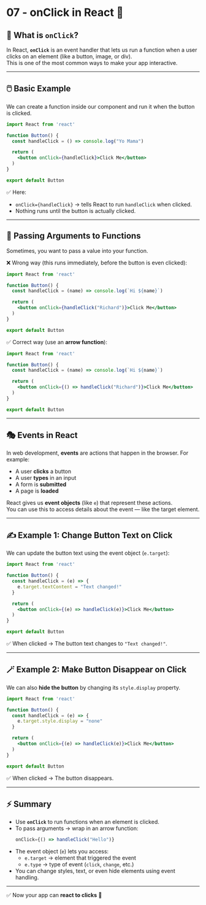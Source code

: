 # 07 - onClick in React 🚀

## 🔹 What is `onClick`?

In React, **`onClick`** is an event handler that lets us run a function when a user clicks on an element (like a button, image, or div).  
This is one of the most common ways to make your app interactive.

---

## 🖱️ Basic Example

We can create a function inside our component and run it when the button is clicked.

```jsx
import React from 'react'

function Button() {
  const handleClick = () => console.log("Yo Mama")

  return (
    <button onClick={handleClick}>Click Me</button>
  )
}

export default Button
```

✅ Here:
- `onClick={handleClick}` → tells React to run `handleClick` when clicked.  
- Nothing runs until the button is actually clicked.  

---

## 🧑 Passing Arguments to Functions

Sometimes, you want to pass a value into your function.  

❌ Wrong way (this runs immediately, before the button is even clicked):

```jsx
import React from 'react'

function Button() {
  const handleClick = (name) => console.log(`Hi ${name}`)

  return (
    <button onClick={handleClick("Richard")}>Click Me</button>
  )
}

export default Button
```

✅ Correct way (use an **arrow function**):

```jsx
import React from 'react'

function Button() {
  const handleClick = (name) => console.log(`Hi ${name}`)

  return (
    <button onClick={() => handleClick("Richard")}>Click Me</button>
  )
}

export default Button
```

---

## 🎭 Events in React

In web development, **events** are actions that happen in the browser. For example:

- A user **clicks** a button  
- A user **types** in an input  
- A form is **submitted**  
- A page is **loaded**  

React gives us **event objects** (like `e`) that represent these actions.  
You can use this to access details about the event — like the target element.

---

## ✍️ Example 1: Change Button Text on Click

We can update the button text using the event object (`e.target`):

```jsx
import React from 'react'

function Button() {
  const handleClick = (e) => {
    e.target.textContent = "Text changed!"
  }

  return (
    <button onClick={(e) => handleClick(e)}>Click Me</button>
  )
}

export default Button
```

✅ When clicked → The button text changes to `"Text changed!"`.

---

## 🪄 Example 2: Make Button Disappear on Click

We can also **hide the button** by changing its `style.display` property.

```jsx
import React from 'react'

function Button() {
  const handleClick = (e) => {
    e.target.style.display = "none"
  }

  return (
    <button onClick={(e) => handleClick(e)}>Click Me</button>
  )
}

export default Button
```

✅ When clicked → The button disappears.  

---

## ⚡ Summary

- Use **`onClick`** to run functions when an element is clicked.  
- To pass arguments → wrap in an arrow function:  
  ```jsx
  onClick={() => handleClick("Hello")}
  ```
- The event object (`e`) lets you access:
  - `e.target` → element that triggered the event  
  - `e.type` → type of event (`click`, `change`, etc.)  
- You can change styles, text, or even hide elements using event handling.  

---

✅ Now your app can **react to clicks** 🎉  
